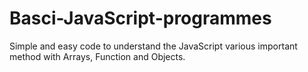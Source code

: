 # Basci-JavaScript-programmes
Simple and easy code to understand the JavaScript various important method with Arrays, Function and Objects. 
